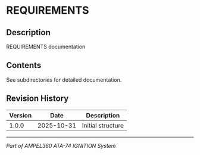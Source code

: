 # REQUIREMENTS

## Description

REQUIREMENTS documentation

## Contents

See subdirectories for detailed documentation.

## Revision History

| Version | Date | Description |
|---------|------|-------------|
| 1.0.0 | 2025-10-31 | Initial structure |

---

*Part of AMPEL360 ATA-74 IGNITION System*

